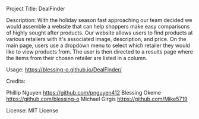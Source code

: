 
Project Title: 
DealFinder

Description: 
With the holiday season fast approaching our team decided we would assemble a website that can help shoppers make easy comparisons of highly sought after products.
Our website allows users to find products at various retailers with it's associated image, description, and price.
On the main page, users use a dropdown menu to select which retailer they would like to view products from. The user is then directed to a results page where the items from their chosen retailer are listed in a column.


Usage:
https://blessing-o.github.io/DealFinder/


Credits:

Phillip Nguyen https://github.com/pnguyen412
Blessing Okeme https://github.com/blessing-o
Michael Girgis https://github.com/Mike5719


License:
MIT License




